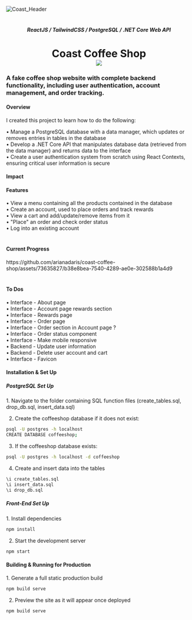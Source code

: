 ![Coast_Header](https://github.com/arianadaris/coast-coffee-shop/assets/73635827/8e8872e8-5719-4434-94b7-7fe8257f911c)
<h1></h1>

<h5 align="center">ReactJS / TailwindCSS / PostgreSQL / .NET Core Web API</h5>
<h1 align="center">Coast Coffee Shop<br>
  <a href="http://www.arianadaris.dev/" target="_blank"><img src="https://img.shields.io/badge/View Website-informational?style=flat&logo=java&logoColor=3C2F2A&color=F3F0EE" /></a>
</h1>

<h3>A fake coffee shop website with complete backend functionality, including user authentication, account management, and order tracking.</h3>

<h4>Overview</h4>
<p>I created this project to learn how to do the following:</p>
  • Manage a PostgreSQL database with a data manager, which updates or removes entries in tables in the database<br>
  • Develop a .NET Core API that manipulates database data (retrieved from the data manager) and returns data to the interface<br>
  • Create a user authentication system from scratch using React Contexts, ensuring critical user information is secure<br>

<h4>Impact</h4>

<h4>Features</h4>
  • View a menu containing all the products contained in the database<br>
  • Create an account, used to place orders and track rewards<br>
  • View a cart and add/update/remove items from it<br>
  • "Place" an order and check order status<br>
  • Log into an existing account<br>
<h1></h1>

<h4>Current Progress</h4>
https://github.com/arianadaris/coast-coffee-shop/assets/73635827/b38e8bea-7540-4289-ae0e-302588b1a4d9

<h1></h1>

<h4>To Dos</h4>
  • Interface - About page<br>
  • Interface - Account page rewards section<br>
  • Interface - Rewards page<br>
  • Interface - Order page<br>
  • Interface - Order section in Account page ?<br>
  • Interface - Order status component<br>
  • Interface - Make mobile responsive<br>
  • Backend - Update user information<br>
  • Backend - Delete user account and cart<br>
  • Interface - Favicon<br>

<h4>Installation & Set Up</h4>
<h5>PostgreSQL Set Up</h5>
1. Navigate to the folder containing SQL function files (create_tables.sql, drop_db.sql, insert_data.sql)

2. Create the coffeeshop database if it does not exist:

```sh
psql -U postgres -h localhost
CREATE DATABASE coffeeshop;
```

3. If the coffeeshop database exists:

```sh
psql -U postgres -h localhost -d coffeeshop
```

4. Create and insert data into the tables

```sh
\i create_tables.sql
\i insert_data.sql
\i drop_db.sql
```

<h5>Front-End Set Up</h5>
1. Install dependencies

```sh
npm install
```

2. Start the development server

```sh
npm start
```

<h4>Building & Running for Production</h4>
1. Generate a full static production build

```sh
npm build serve
```

2. Preview the site as it will appear once deployed

```sh
npm build serve
```
